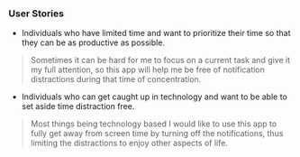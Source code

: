 ### User Stories

* Individuals who have limited time and want to prioritize their time so that they can be as productive as possible.

> Sometimes it can be hard for me to focus on a current task 
>and give it my full attention, so this app will help me be free 
>of notification distractions during that time of concentration.


* Individuals who can get caught up in technology and 
want to be able to set aside time distraction free.


>Most things being technology based I would like 
>to use this app to fully get away from screen time by turning off the 
>notifications, thus limiting the distractions to enjoy other aspects of life.